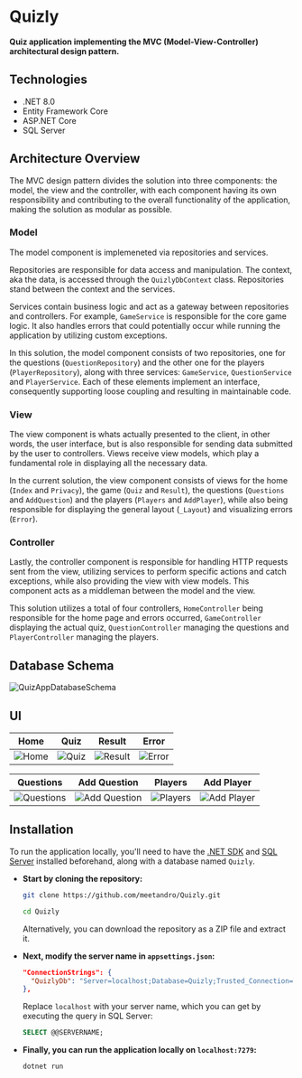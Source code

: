 # Quizly

**Quiz application implementing the MVC (Model-View-Controller) architectural design pattern.**

## Technologies

- .NET 8.0
- Entity Framework Core
- ASP.NET Core
- SQL Server

## Architecture Overview

The MVC design pattern divides the solution into three components: the model, the view and the controller, with each component having its own responsibility and contributing to the overall functionality of the application, making the solution as modular as possible.

### **Model**

  The model component is implemeneted via repositories and services.
  
  Repositories are responsible for data access and manipulation. The context, aka the data, is accessed through the `QuizlyDbContext` class. Repositories stand between the context and the services.
  
  Services contain business logic and act as a gateway between repositories and controllers. For example, `GameService` is responsible for the core game logic. It also handles errors that could potentially occur while running the application by utilizing custom exceptions.

  In this solution, the model component consists of two repositories, one for the questions (`QuestionRepository`) and the other one for the players (`PlayerRepository`), along with three services: `GameService`, `QuestionService` and `PlayerService`. Each of these elements implement an interface, consequently supporting loose coupling and resulting in maintainable code.

### **View**
  
  The view component is whats actually presented to the client, in other words, the user interface, but is also responsible for sending data submitted by the user to controllers. Views receive view models, which play a fundamental role in displaying all the necessary data.

  In the current solution, the view component consists of views for the home (`Index` and `Privacy`), the game (`Quiz` and `Result`), the questions (`Questions` and `AddQuestion`) and the players (`Players` and `AddPlayer`), while also being responsible for displaying the general layout (`_Layout`) and visualizing errors (`Error`).
  
### **Controller**
  
  Lastly, the controller component is responsible for handling HTTP requests sent from the view, utilizing services to perform specific actions and catch exceptions, while also providing the view with view models. This component acts as a middleman between the model and the view.

  This solution utilizes a total of four controllers, `HomeController` being responsible for the home page and errors occurred, `GameController` displaying the actual quiz, `QuestionController` managing the questions and `PlayerController` managing the players.
  
## Database Schema

![QuizAppDatabaseSchema](https://github.com/meetandro/QuizApp/assets/132354578/cdcc8b81-4f67-4305-be66-3249594c7641)

## UI

| Home | Quiz | Result | Error |
|------|------|--------|-------|
| ![Home](https://github.com/user-attachments/assets/f46feb84-e7e2-43b5-bf04-7f2706e2c8b0) | ![Quiz](https://github.com/meetandro/QuizApp/assets/132354578/0339b3d9-6d71-4c9e-8c0e-a893474a8c16) | ![Result](https://github.com/meetandro/QuizApp/assets/132354578/8a772f27-1f6d-43d6-a02b-3c3f5905049f) | ![Error](https://github.com/meetandro/QuizApp/assets/132354578/9ad5c4aa-77c4-46fe-a8d0-4f23c42a5475) |

| Questions | Add Question | Players | Add Player |
|-----------|--------------|---------|------------|
| ![Questions](https://github.com/meetandro/QuizApp/assets/132354578/75a9cb07-5580-4ccc-97a7-6c58cd6ffd5f) | ![Add Question](https://github.com/meetandro/QuizApp/assets/132354578/0737fce9-21f5-4cea-b0cc-37694766f0d7) | ![Players](https://github.com/meetandro/QuizApp/assets/132354578/34e2d819-0f33-4434-a2ea-2c7bf1572061) | ![Add Player](https://github.com/meetandro/QuizApp/assets/132354578/8f73bb58-2278-43c9-ba22-06c0e01165ff) |

## Installation

To run the application locally, you'll need to have the [.NET SDK](https://dotnet.microsoft.com/en-us/download) and [SQL Server](https://www.microsoft.com/en-us/sql-server/sql-server-downloads) installed beforehand, along with a database named `Quizly`.

- **Start by cloning the repository:**

  ```bash
  git clone https://github.com/meetandro/Quizly.git
  ```
  
  ```bash
  cd Quizly
  ```

  Alternatively, you can download the repository as a ZIP file and extract it.

- **Next, modify the server name in `appsettings.json`:**

  ```json
  "ConnectionStrings": {
    "QuizlyDb": "Server=localhost;Database=Quizly;Trusted_Connection=True;TrustServerCertificate=True"
  },
  ```
  
  Replace `localhost` with your server name, which you can get by executing the query in SQL Server:
  
  ```sql server
  SELECT @@SERVERNAME;
  ```

- **Finally, you can run the application locally on `localhost:7279`:**

  ```bash
  dotnet run
  ```
